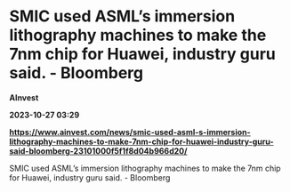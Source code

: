 # SMIC used ASML’s immersion lithography machines to make the 7nm chip for Huawei, industry guru said. - Bloomberg
**AInvest**

**2023-10-27 03:29**

**https://www.ainvest.com/news/smic-used-asml-s-immersion-lithography-machines-to-make-7nm-chip-for-huawei-industry-guru-said-bloomberg-23101000f5f1f8d04b966d20/**

SMIC used ASML’s immersion lithography machines to make the 7nm chip for Huawei, industry guru said. - Bloomberg